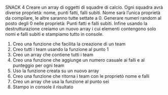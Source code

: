SNACK 4
Creare un array di oggetti di squadre di calcio. Ogni squadra avrà diverse proprietà: nome, punti fatti, falli subiti.
Nome sarà l’unica proprietà da compilare, le altre saranno tutte settate a 0.
Generare numeri random al posto degli 0 nelle proprietà: Punti fatti e falli subiti.
Infine usando la destrutturazione creiamo un nuovo array i cui elementi contengono solo nomi e falli subiti e stampiamo tutto in console.

1. Creo una funzione che facilita la creazione di un team
2. Creo tutti i team usando la funzione al punto 1
3. Creo un array che contiene tutti i team
4. Creo una funzione che aggiunge un numero casuale ai falli e al punteggio per ogni team
5. Uso la funzione creata su un nuovo array
6. Creo una funzione che ritorna i team con le proprietò nome e falli
7. Creo un array che usa la funzione al punto sei
8. Stampo in console il risultato